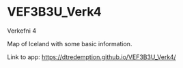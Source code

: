 # VEF3B3U_Verk4
Verkefni 4

Map of Iceland with some basic information.

Link to app: https://dtredemption.github.io/VEF3B3U_Verk4/